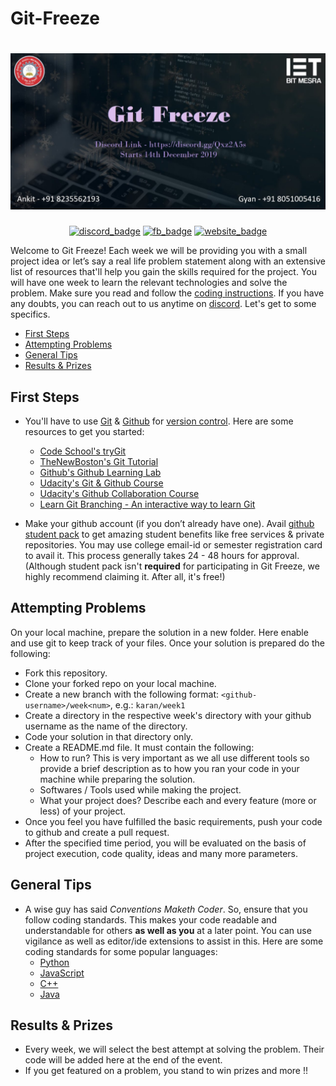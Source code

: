 # Git-Freeze

# ![Git Freeze Spread](assets/gitfreeze.jpg)

<p align="center">
<a href='https://discord.gg/Qxz2A5s'><img src='https://img.shields.io/badge/Connect_on-Discord-3AAE84.svg?longCache=true&amp;style=for-the-badge' alt='discord_badge' referrerPolicy='no-referrer' /></a>
<a href='https://kutt.it/ietfb'><img src='https://img.shields.io/badge/Follow_On-Facebook-3C5898.svg?longCache=true&amp;style=for-the-badge' alt='fb_badge' referrerPolicy='no-referrer' /></a>
<a href='http://iet.bitmesra.ac.in/'><img src='https://img.shields.io/badge/Visit_On-Website-CF000F.svg?longCache=true&amp;style=for-the-badge' alt='website_badge' referrerPolicy='no-referrer' /></a>
</p>



Welcome to Git Freeze! Each week we will be providing you with a small project idea or let’s say a real life problem statement along with an extensive list of resources that'll help you gain the skills required for the project. You will have one week to learn the relevant technologies and solve the problem. Make sure you read and follow the [coding instructions](./CODING_INSTRUCTIONS.md). If you have any doubts, you can reach out to us anytime on [discord](https://discord.gg/Qxz2A5s). Let's get to some specifics.

- [First Steps](#first-steps)
- [Attempting Problems](#attempting-problems)
- [General Tips](#general-tips)
- [Results & Prizes](#results--prizes)

## First Steps

- You'll have to use [Git](https://www.youtube.com/watch?v=uhtzxPU7Bz0) & [Github](https://www.youtube.com/watch?v=w3jLJU7DT5E) for [version control](https://git-scm.com/video/what-is-version-control). Here are some resources to get you started:
    - [Code School's tryGit](https://try.github.io/)
    - [TheNewBoston's Git Tutorial](https://www.youtube.com/playlist?list=PL6gx4Cwl9DGAKWClAD_iKpNC0bGHxGhcx)
    - [Github's Github Learning Lab](https://www.youtube.com/watch?v=9S0p8YMQzsM)
    - [Udacity's Git & Github Course](https://in.udacity.com/course/how-to-use-git-and-github--ud775)
    - [Udacity's Github Collaboration Course](https://in.udacity.com/course/github-collaboration--ud456)
    - [Learn Git Branching - An interactive way to learn Git](https://learngitbranching.js.org/?demo)

- Make your github account (if you don’t already have one). Avail [github student pack](https://education.github.com/pack) to get amazing student benefits like free services & private repositories. You may use college email-id or semester registration card to avail it. This process generally takes 24 - 48 hours for approval. (Although student pack isn't **required** for participating in Git Freeze, we highly recommend claiming it. After all, it's free!)

## Attempting Problems

On your local machine, prepare the solution in a new folder. Here enable and use git to keep track of your files. Once your solution is prepared do the following:

- Fork this repository.
- Clone your forked repo on your local machine.
- Create a new branch with the following format: `<github-username>/week<num>`, e.g.: `karan/week1`
- Create a directory in the respective week's directory with your github username as the name of the directory.
- Code your solution in that directory only.
- Create a README.md file. It must contain the following:
    - How to run? This is very important as we all use different tools so provide a brief description as to how you ran your code in your machine while preparing the solution.
    - Softwares / Tools used while making the project.
    - What your project does? Describe each and every feature (more or less) of your project.
- Once you feel you have fulfilled the basic requirements, push your code to github and create a pull request.
- After the specified time period, you will be evaluated on the basis of project execution, code quality, ideas and many more parameters.

## General Tips

- A wise guy has said *Conventions Maketh Coder*. So, ensure that you follow coding standards. This makes your code readable and understandable for others **as well as you** at a later point. You can use vigilance as well as editor/ide extensions to assist in this. Here are some coding standards for some popular languages:
    - [Python](https://www.python.org/dev/peps/pep-0008/)
    - [JavaScript](https://www.w3schools.com/js/js_conventions.asp)
    - [C++](https://google.github.io/styleguide/cppguide.html)
    - [Java](https://google.github.io/styleguide/javaguide.html)

## Results & Prizes

- Every week, we will select the best attempt at solving the problem. Their code will be added here at the end of the event.
- If you get featured on a problem, you stand to win prizes and more !!

